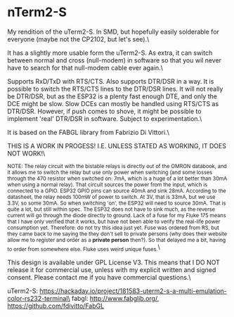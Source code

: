 # nTerm2-S
My rendition of the uTerm2-S. In SMD, but hopefully easily solderable for everyone (maybe not the CP2102, but let's see).\

It has a slightly more usable form the uTerm2-S. As extra, it can switch between normal and cross (null-modem) in software so that you wil never have to search for that null-modem cable ever again.\

Supports RxD/TxD with RTS/CTS. Also supports DTR/DSR in a way. It is possible to switch the RTS/CTS lines to the DTR/DSR lines. It will not really be DTR/DSR, but as the ESP32 is a plenty fast enough DTE, and only the DCE might be slow. Slow DCEs can mostly be handled using RTS/CTS as DTR/DSR. However, if push comes to shove, it might be possible to implement 'real' DTR/DSR in software. Subject to experimentation.\

It is based on the FABGL library from Fabrizio Di Vittori.\

THIS IS A WORK IN PROGESS! I.E. UNLESS STATED AS WORKING, IT DOES NOT WORK!\

<sub>NOTE: The relay circuit with the bistable relays is directly out of the OMRON databook, and it allows me to switch the relay but use only power when switching (and some losses through the 470 resistor when switched on: 7mA, which is a huge of a lot better than 30mA when using a normal relay). That circuit sources the power from the input, which is connected to a GPIO. ESP32 GPIO pins can source 40mA and sink 28mA. According to the datasheet, the relay needs 100mW of power to switch. At 3V, that is 33mA, but we use 3.3V, so some 30mA. So when switching 'on', the ESP32 will need to source 30mA. That is quite a lot, but still within spec. The ESP32 does not have to sink much, as the reverse current will go through the diode directly to ground. Lack of a fuse for my Fluke 175 means that I have only verified that it works, but have not been able to verify the real-life power consumption yet. Therefore: do not try this idea just yet. Fuse was ordered from RS, but they came back to me saying the they don't sell to private persons (why does their website allow me to register and order as a **private person** then?). So that delayed me a bit, having to order from somewhere else. Fluke uses weird unique fuses.</sub>\

This design is available under GPL License V3. This means that I DO NOT release it for commercial use, unless with my explicit written and signed consent. Please contact me if you have commercial questions.\

uTerm2-S: https://hackaday.io/project/181583-uterm2-s-a-multi-emulation-color-rs232-terminal\
fabgl: http://www.fabglib.org/, https://github.com/fdivitto/FabGL

